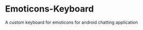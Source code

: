Emoticons-Keyboard
==================

A custom keyboard for emoticons for android chatting application
